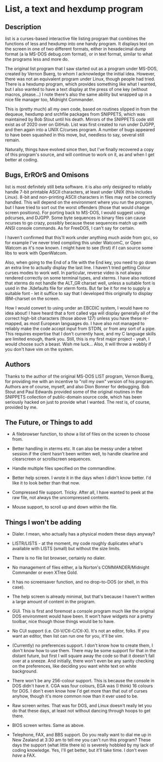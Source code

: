 # List, a text and hexdump program

## Description

list is a curses-based interactive file listing program that combines the functions of less and hexdump into one handy program. It displays text on the screen in one of two different formats, either in hexadecimal dump format (a la MS-DOS debug.com format), or in text format, similar to what the programs less and more do.

The original list program that I saw started out as a program under MS-DOS, created by Vernon Buerg, to whom I acknowledge the initial idea. However, there was not an equivalent program under Linux, though people had tried. There is a hexdump program, which provides something like what I wanted, but I also wanted to have a text display at the press of one key (without macros, please...) I note there's also
the same ability but wrapped up in a nice file manager too, Midnight Commander.

This is (pretty much) all my own code, based on routines slipped in from the dequeue, hexdump and srchfile packages from SNIPPETS, which was maintained by Bob Stout until his death. Mirrors of the SNIPPETS code still exist as of 2020 over on GitHub. List was first created to run under DJGPP, and then again into a UNIX C/curses program. A number of bugs appeared to have been squashed in this move, but, needless to say, several still remain.

Naturally, things have evolved since then, but I've finally recovered a copy of this program's source, and will continue to work on it, as and when I get better at coding.

## Bugs, ErROrS and Omisons
list is most definitely still beta software. it is also only designed to reliably handle 7-bit printable ASCII characters, at least under UNIX (this includes Linux). 8-bit and non-printing ASCII characters in files may not be correctly handled. This will depend on the environment where you run the program, but I have tried to sort out the worst offenders (those that would change screen positions). For porting back to MS-DOS, I would suggest using pdcurses, and DJGPP. Some byte sequences in binary files can cause ncurses to go crazy, possibly because these sequences match up with ANSI console commands. As for FreeDOS, I can't say for certain.

I haven't confirmed that this'll work under anything much aside from gcc, so for example I've never tried compiling this under WatcomC, or Open Watcom as it's now known. I might have to see (first) if I can source some libs to work with OpenWatcom.

Also, when going to the End of a file with the End key, you need to go down an extra line to actually display the last line. I haven't tried getting Colour curses modes to work well. In particular, reverse video is not always rendered correctly on some terminal types, and xterms. I have also noticed that xterms do not handle the ALT_GR charset well, unless a suitable font is used in the .Xdefaults file for xterm fonts. But far be it for me to supply a suitable font - let it suffice to say that I developed this originally to display IBM-charset on the screen.

How I would convert to using under an EBCDIC system, I would have no idea about! I have heard that a font called vga will display generally all of the correct high-bit characters (those above 127) unless you have these re-mapped, as most European languages do. I have also not managed to reliably make the code accept input from STDIN, or from any sort of a pipe. This requires expertise that I don't currently have, and my C language skills are limited enough, thank you. Still, this is my first major project - yeah, I would choose such a beast. Wish me luck... Also, it will throw a wobbly if you don't have vim on the system.

## Authors
Thanks to the author of the original MS-DOS LIST program, Vernon Buerg, for providing me with an incentive to "roll my own" version of his program. Authors are of course, myself, and also Dion Bonner for debugging. Bob Stout and Paul Edwards provided some of the original routines in the SNIPPETS collection of public-domain source code, which has been seriously hacked on just to provide what I wanted. The rest is, of course, provided by me.

## The Future, or Things to add

* A filebrowser function, to show a list of files on the screen to choose from.

* Better handling in xterms etc. It can also be messy under a telnet session if the client hasn't been written well, to handle clearline and clearscreen or scrollscreen sequences.

* Handle multiple files specified on the commandline.

* Better help screen. I wrote it in the days when I didn't know better. I'd like it to look better than that now.

* Compressed file support. Tricky. After all, I have wanted to peek at the raw file, not always the uncompressed contents.

* Mouse support, to scroll up and down within the file.

## Things I won't be adding

* Dialer. I mean, who actually has a physical modem these days anyway?

* LISTR/LISTS - at the moment, my code roughly duplicates what's available with LISTS (small) but without the size limits. 

* There is no file list browser, certainly no dialer. 

* No management of files either, a la Norton's COMMANDER/Midnight Commander or even XTree Gold.

* It has no screensaver function, and no drop-to-DOS (or shell, in this case). 

* The help screen is already minimal, but that's because I haven't written a large amount of content in the program.

* GUI. This is first and foremost a console program much like the original DOS environment would have been. It won't have widgets nor a pretty toolbar, nice though those things would be to have.

* No CUI support (i.e. Ctl-V/Ctl-C/Ctl-X). It's not an editor, folks. If you want an editor, then list can run one for you, it'll be vim.

* (Currently) no preferences support. I don't know how to create them, I don't know how to use them. There may be some support for that in the distant future, but first I will square away the code so that it doesn't fall over at a sneeze. And initially, there won't even be any sanity checking on the preferences, like deciding you want white text on white background. 

* There won't be any 256-colour support. This is because the console in DOS didn't have it. CGA was four colours, EGA was (I think) 16 colours for DOS. I don't even know how I'd get more than that out of curses anyhow, though it's more common now than it ever used to be.

* Raw screen writes. That was for DOS, and Linux doesn't really let you do that these days, at least not without dancing through hoops to get there.

* BIOS screen writes. Same as above.

* Telephone, FAX, and BBS support. Do you really want to dial me up in New Zealand at 3:30 am to tell me you can't run this program? These days the support (what little there is) is severely hobbled by my lack of coding knowledge. Yes, I'll get better, but it'll take time. I don't even _have_ a FAX.
